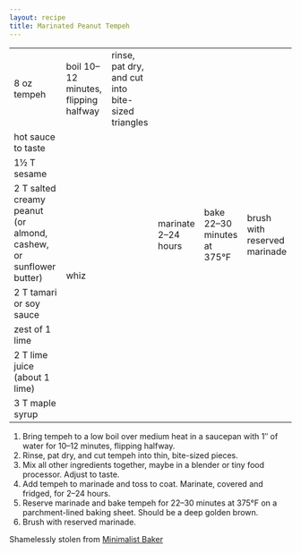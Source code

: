 ```yaml
---
layout: recipe
title: Marinated Peanut Tempeh
---
```

<table>
<tr>
  <td>8 oz tempeh</td>
  <td>boil 10&ndash;12 minutes, flipping halfway</td>
  <td>rinse, pat dry, and cut into bite-sized triangles</td>
  <td rowspan="8">marinate 2&ndash;24 hours</td>
  <td rowspan="8">bake 22&ndash;30 minutes at 375&deg;F</td>
  <td rowspan="8">brush with reserved marinade</td>
</tr>
<tr>
  <td>hot sauce to taste</td>
  <td colspan="2" rowspan="7">whiz</td>
</tr>
<tr>
  <td>1&frac12; T sesame </td>
</tr>
<tr>
  <td>2 T salted creamy peanut (or almond, cashew, or sunflower butter)</td>
</tr>
<tr>
  <td>2 T tamari or soy sauce</td>
</tr>
<tr>
  <td>zest of 1 lime</td>
</tr>
<tr>
  <td>2 T lime juice (about 1 lime)</td>
</tr>
<tr>
  <td>3 T maple syrup</td>
</tr>
</table>

1. Bring tempeh to a low boil over medium heat in a saucepan with 1&Prime; of water for 10&ndash;12 minutes, flipping halfway.
2. Rinse, pat dry, and cut tempeh into thin, bite-sized pieces.
3. Mix all other ingredients together, maybe in a blender or tiny food processor. Adjust to taste.
4. Add tempeh to marinade and toss to coat. Marinate, covered and fridged, for 2&ndash;24 hours.
5. Reserve marinade and bake tempeh for 22&ndash;30 minutes at 375&deg;F on a parchment-lined baking sheet. Should be a deep golden brown.
6. Brush with reserved marinade.

<p class="confession">Shamelessly stolen from <a href="https://minimalistbaker.com/marinated-peanut-tempeh-7-ingredients/"> Minimalist Baker</a></p>
